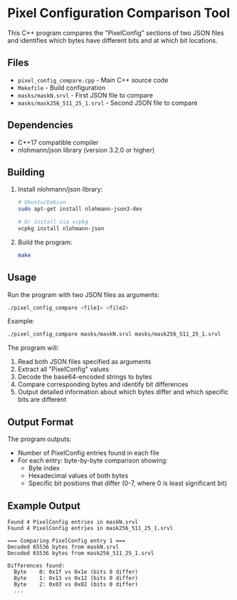 # Pixel Configuration Comparison Tool

This C++ program compares the "PixelConfig" sections of two JSON files and identifies which bytes have different bits and at which bit locations.

## Files

- `pixel_config_compare.cpp` - Main C++ source code
- `Makefile` - Build configuration
- `masks/maskN.srvl` - First JSON file to compare
- `masks/mask256_511_25_1.srvl` - Second JSON file to compare

## Dependencies

- C++17 compatible compiler
- nlohmann/json library (version 3.2.0 or higher)

## Building

1. Install nlohmann/json library:
   ```bash
   # Ubuntu/Debian
   sudo apt-get install nlohmann-json3-dev
   
   # Or install via vcpkg
   vcpkg install nlohmann-json
   ```

2. Build the program:
   ```bash
   make
   ```

## Usage

Run the program with two JSON files as arguments:
```bash
./pixel_config_compare <file1> <file2>
```

Example:
```bash
./pixel_config_compare masks/maskN.srvl masks/mask256_511_25_1.srvl
```

The program will:
1. Read both JSON files specified as arguments
2. Extract all "PixelConfig" values
3. Decode the base64-encoded strings to bytes
4. Compare corresponding bytes and identify bit differences
5. Output detailed information about which bytes differ and which specific bits are different

## Output Format

The program outputs:
- Number of PixelConfig entries found in each file
- For each entry: byte-by-byte comparison showing:
  - Byte index
  - Hexadecimal values of both bytes
  - Specific bit positions that differ (0-7, where 0 is least significant bit)

## Example Output

```
Found 4 PixelConfig entries in maskN.srvl
Found 4 PixelConfig entries in mask256_511_25_1.srvl

=== Comparing PixelConfig entry 1 ===
Decoded 65536 bytes from maskN.srvl
Decoded 65536 bytes from mask256_511_25_1.srvl

Differences found:
  Byte    0: 0x1f vs 0x1e (bits 0 differ)
  Byte    1: 0x13 vs 0x12 (bits 0 differ)
  Byte    2: 0x03 vs 0x02 (bits 0 differ)
  ...
```
